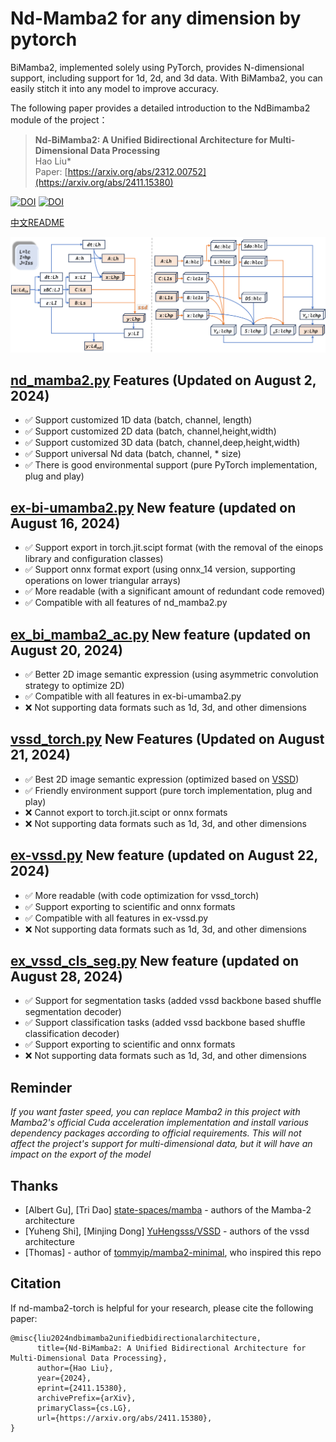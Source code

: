 # Nd-Mamba2 for any dimension by pytorch
BiMamba2, implemented solely using PyTorch, provides N-dimensional support, including support for 1d, 2d, and 3d data. With BiMamba2, you can easily stitch it into any model to improve accuracy.

The following paper provides a detailed introduction to the NdBimamba2 module of the project：

> **Nd-BiMamba2: A Unified Bidirectional Architecture for Multi-Dimensional Data Processing**\
> Hao Liu*\
> Paper: [https://arxiv.org/abs/2312.00752](https://arxiv.org/abs/2411.15380)
 
[![DOI](https://zenodo.org/badge/837076504.svg)](https://doi.org/10.48550/arXiv.2411.15380)
[![DOI](https://zenodo.org/badge/837076504.svg)](https://doi.org/10.5281/zenodo.14185321) 

[中文README](README_中文.md)
 
![结构](img.png)


## [nd_mamba2.py](torchnssd/nd_mamba2.py) Features (Updated on August 2, 2024)
-  ✅  Support customized 1D data (batch, channel, length)
-  ✅  Support customized 2D data (batch, channel,height,width)
-  ✅  Support customized 3D data (batch, channel,deep,height,width)
-  ✅  Support universal Nd data (batch, channel, * size)
-  ✅  There is good environmental support (pure PyTorch implementation, plug and play)
  
## [ex-bi-umamba2.py](torchnssd/nd_mamba2.py) New feature (updated on August 16, 2024)
-  ✅  Support export in torch.jit.scipt format (with the removal of the einops library and configuration classes)
-  ✅  Support onnx format export (using onnx_14 version, supporting operations on lower triangular arrays)
-  ✅  More readable (with a significant amount of redundant code removed)
-  ✅  Compatible with all features of nd_mamba2.py
  
## [ex_bi_mamba2_ac.py](torchnssd/ex_bi_mamba2_ac.py) New feature (updated on August 20, 2024)
-  ✅  Better 2D image semantic expression (using asymmetric convolution strategy to optimize 2D)
-  ✅  Compatible with all features in ex-bi-umamba2.py
-  ❌  Not supporting data formats such as 1d, 3d, and other dimensions

 
## [vssd_torch.py](torchnssd/vssd_torch.py) New Features (Updated on August 21, 2024)
-  ✅  Best 2D image semantic expression (optimized based on [VSSD]( https://github.com/YuHengsss/VSSD  ))
-  ✅  Friendly environment support (pure torch implementation, plug and play)
-  ❌  Cannot export to torch.jit.scipt or onnx formats
-  ❌  Not supporting data formats such as 1d, 3d, and other dimensions

## [ex-vssd.py](torchnssd/ex-vssd.py) New feature (updated on August 22, 2024) 
-  ✅  More readable (with code optimization for vssd_torch)
-  ✅  Support exporting to scientific and onnx formats
-  ✅  Compatible with all features in ex-vssd.py
-  ❌  Not supporting data formats such as 1d, 3d, and other dimensions
 
## [ex_vssd_cls_seg.py](torchnssd/ex_vssd_cls_seg.py) New feature (updated on August 28, 2024)
-  ✅  Support for segmentation tasks (added vssd backbone based shuffle segmentation decoder)
-  ✅  Support classification tasks (added vssd backbone based shuffle classification decoder)
-  ✅  Support exporting to scientific and onnx formats
-  ❌  Not supporting data formats such as 1d, 3d, and other dimensions

## Reminder
*If you want faster speed, you can replace Mamba2 in this project with Mamba2's official Cuda acceleration implementation and install various dependency packages according to official requirements. This will not affect the project's support for multi-dimensional data, but it will have an impact on the export of the model*

## Thanks
* [Albert Gu], [Tri Dao] [state-spaces/mamba]( https://github.com/state-spaces/mamba ) - authors of the Mamba-2 architecture
* [Yuheng Shi], [Minjing Dong] [YuHengsss/VSSD]( https://github.com/YuHengsss/VSSD ) - authors of the vssd architecture
* [Thomas] - author of [tommyip/mamba2-minimal]( https://github.com/tommyip/mamba2-minimal ),  who inspired this repo


## Citation

If nd-mamba2-torch is helpful for your research, please cite the following paper: 
```
@misc{liu2024ndbimamba2unifiedbidirectionalarchitecture,
      title={Nd-BiMamba2: A Unified Bidirectional Architecture for Multi-Dimensional Data Processing}, 
      author={Hao Liu},
      year={2024},
      eprint={2411.15380},
      archivePrefix={arXiv},
      primaryClass={cs.LG},
      url={https://arxiv.org/abs/2411.15380}, 
}
```
